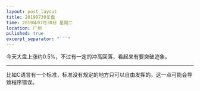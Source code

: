 ```yaml
---
layout: post_layout
title: 20190730复盘
time: 2019年07月30日 星期二
location: 广州
pulished: true
excerpt_separator: "```"
---
```



今天大盘上涨约0.5%，不过有一定的冲高回落，看起来有要突破迹象。

------------------------------------------------------------------

比如C语言有一个标准，标准没有规定的地方只可以自由发挥的。这一点可能会导致程序错误。
